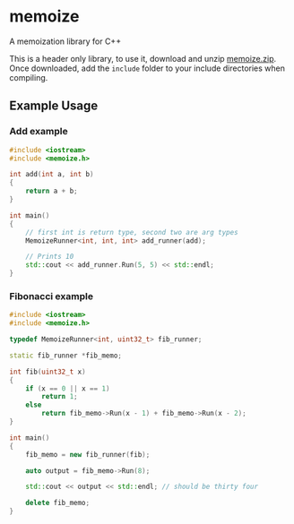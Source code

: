 # memoize

A memoization library for C++

This is a header only library, to use it, download and unzip [memoize.zip](https://github.com/SatvikR/memoize/releases). Once downloaded, add the `include` folder
to your include directories when compiling.

## Example Usage

### Add example

```c++
#include <iostream>
#include <memoize.h>

int add(int a, int b)
{
    return a + b;
}

int main()
{
    // first int is return type, second two are arg types
    MemoizeRunner<int, int, int> add_runner(add);

    // Prints 10
    std::cout << add_runner.Run(5, 5) << std::endl;
}
```

### Fibonacci example

```c++
#include <iostream>
#include <memoize.h>

typedef MemoizeRunner<int, uint32_t> fib_runner;

static fib_runner *fib_memo;

int fib(uint32_t x)
{
    if (x == 0 || x == 1)
        return 1;
    else
        return fib_memo->Run(x - 1) + fib_memo->Run(x - 2);
}

int main()
{
    fib_memo = new fib_runner(fib);

    auto output = fib_memo->Run(8);

    std::cout << output << std::endl; // should be thirty four

    delete fib_memo;
}
```
